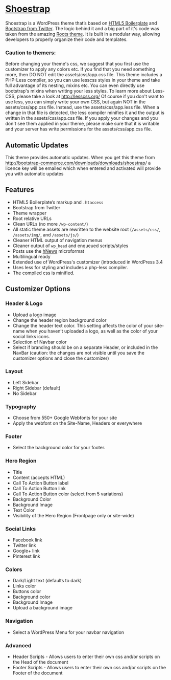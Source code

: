 # [Shoestrap](https://github.com/aristath/shoestrap)

Shoestrap is a WordPress theme that’s based on [HTML5 Boilerplate](http://html5boilerplate.com/) and [Bootstrap from Twitter](http://twitter.github.com/bootstrap/).
The logic behind it and a big part of it's code was taken from the amazing [Roots theme](http://rootstheme.com ).
It is built in a modular way, allowing developers to properly organize their code and templates.

### Caution to themers:
Before changing your theme's css, we suggest that you first use the customizer to apply any colors etc.
If you find that you need something more, then DO NOT edit the assets/css/app.css file.
This theme includes a PHP-Less compiler, so you can use lesscss styles in your theme and take full advantage of its nesting, mixins etc.
You can even directly use bootstrap's mixins when writing your less styles.
To learn more about Less-CSS, please take a look at http://lesscss.org/
Of course if you don't want to use less, you can simply write your own CSS, but again NOT in the assets/css/app.css file.
Instead, use the assets/css/app.less file.
When a change in that file is detected, the less compiler minifies it and the output is written in the assets/css/app.css file.
If you apply your changes and you don't see them applied in your theme, 
please make sure that it is writable and your server has write permissions for the assets/css/app.css file.

## Automatic Updates

This theme provides automatic updates.
When you get this theme from http://bootstrap-commerce.com/downloads/downloads/shoestrap/ a licence key will be emailed 
which when entered and activated will provide you with automatic updates

## Features

* HTML5 Boilerplate’s markup and `.htaccess`
* Bootstrap from Twitter
* Theme wrapper
* Root relative URLs
* Clean URLs (no more `/wp-content/`)
* All static theme assets are rewritten to the website root (`/assets/css/`, `/assets/img/`, and `/assets/js/`)
* Cleaner HTML output of navigation menus
* Cleaner output of `wp_head` and enqueued scripts/styles
* Posts use the [hNews](http://microformats.org/wiki/hnews) microformat
* Multilingual ready
* Extended use of WordPress's customizer (introduced in WordPress 3.4
* Uses less for styling and includes a php-less compiler.
* The compiled css is minified.

## Customizer Options

### Header & Logo

* Upload a logo image
* Change the header region background color
* Change the header text color. This setting affects the color of your site-name when you haven’t uploaded a logo, as well as the color of your social links icons.
* Selection of Navbar color
* Select if branding should be on a separate Header, or included in the NavBar (caution: the changes are not visible until you save the customizer options and close the customizer)

### Layout

* Left Sidebar
* Right Sidebar (default)
* No Sidebar

### Typography

* Choose from 550+ Google Webfonts for your site
* Apply the webfont on the Site-Name, Headers or everywhere

### Footer

* Select the background color for your footer.

### Hero Region

* Title
* Content (accepts HTML)
* Call To Action Button label
* Call To Action Button link
* Call To Action Button color (select from 5 variations)
* Background Color
* Background Image
* Text Color
* Visibility of the Hero Region (Frontpage only or site-wide)

### Social Links

* Facebook link
* Twitter link
* Google+ link
* Pinterest link

### Colors
* Dark/Light text (defaults to dark)
* Links color
* Buttons color
* Background color
* Background Image
* Upload a background image

### Navigation

* Select a WordPress Menu for your navbar navigation

### Advanced
* Header Scripts - Allows users to enter their own css and/or scripts on the Head of the document
* Footer Scripts - Allows users to enter their own css and/or scripts on the Footer of the document
